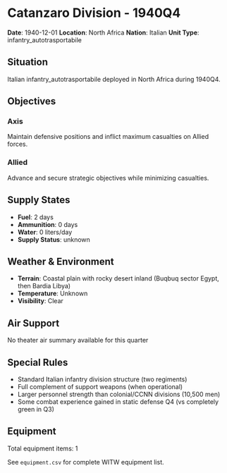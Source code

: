 # Catanzaro Division - 1940Q4

**Date**: 1940-12-01
**Location**: North Africa
**Nation**: Italian
**Unit Type**: infantry_autotrasportabile

## Situation

Italian infantry_autotrasportabile deployed in North Africa during 1940Q4.

## Objectives

### Axis
Maintain defensive positions and inflict maximum casualties on Allied forces.

### Allied
Advance and secure strategic objectives while minimizing casualties.

## Supply States

- **Fuel**: 2 days
- **Ammunition**: 0 days
- **Water**: 0 liters/day
- **Supply Status**: unknown

## Weather & Environment

- **Terrain**: Coastal plain with rocky desert inland (Buqbuq sector Egypt, then Bardia Libya)
- **Temperature**: Unknown
- **Visibility**: Clear

## Air Support

No theater air summary available for this quarter

## Special Rules

- Standard Italian infantry division structure (two regiments)
- Full complement of support weapons (when operational)
- Larger personnel strength than colonial/CCNN divisions (10,500 men)
- Some combat experience gained in static defense Q4 (vs completely green in Q3)

## Equipment

Total equipment items: 1

See `equipment.csv` for complete WITW equipment list.
